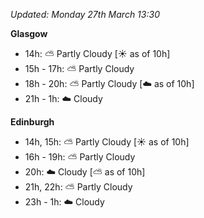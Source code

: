 *Updated: Monday 27th March 13:30*

**Glasgow**

* 14h: :partly_sunny: Partly Cloudy [:sunny: as of 10h]
* 15h - 17h: :partly_sunny: Partly Cloudy
* 18h - 20h: :partly_sunny: Partly Cloudy [:cloud: as of 10h]
* 21h - 1h: :cloud: Cloudy

**Edinburgh**

* 14h, 15h: :partly_sunny: Partly Cloudy [:sunny: as of 10h]
* 16h - 19h: :partly_sunny: Partly Cloudy
* 20h: :cloud: Cloudy [:partly_sunny: as of 10h]
* 21h, 22h: :partly_sunny: Partly Cloudy
* 23h - 1h: :cloud: Cloudy
